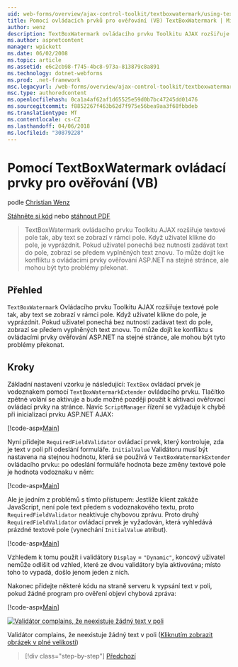 ```yaml
---
uid: web-forms/overview/ajax-control-toolkit/textboxwatermark/using-textboxwatermark-with-validation-controls-vb
title: Pomocí ovládacích prvků pro ověřování (VB) TextBoxWatermark | Microsoft Docs
author: wenz
description: TextBoxWatermark ovládacího prvku Toolkitu AJAX rozšiřuje textové pole tak, aby text se zobrazí v rámci pole. Když uživatel klikne do pole, je možné...
ms.author: aspnetcontent
manager: wpickett
ms.date: 06/02/2008
ms.topic: article
ms.assetid: e6c2cb98-f745-4bc8-973a-813879c8a891
ms.technology: dotnet-webforms
ms.prod: .net-framework
msc.legacyurl: /web-forms/overview/ajax-control-toolkit/textboxwatermark/using-textboxwatermark-with-validation-controls-vb
msc.type: authoredcontent
ms.openlocfilehash: 0ca1a4af62af1d65525e59d0b7bc47245dd01476
ms.sourcegitcommit: f8852267f463b62d7f975e56bea9aa3f68fbbdeb
ms.translationtype: MT
ms.contentlocale: cs-CZ
ms.lasthandoff: 04/06/2018
ms.locfileid: "30879228"
---
```

<a name="using-textboxwatermark-with-validation-controls-vb"></a>Pomocí TextBoxWatermark ovládací prvky pro ověřování (VB)
====================
podle [Christian Wenz](https://github.com/wenz)

[Stáhněte si kód](http://download.microsoft.com/download/9/3/f/93f8daea-bebd-4821-833b-95205389c7d0/TextBoxWatermark2.vb.zip) nebo [stáhnout PDF](http://download.microsoft.com/download/b/6/a/b6ae89ee-df69-4c87-9bfb-ad1eb2b23373/textboxwatermark2VB.pdf)

> TextBoxWatermark ovládacího prvku Toolkitu AJAX rozšiřuje textové pole tak, aby text se zobrazí v rámci pole. Když uživatel klikne do pole, je vyprázdnit. Pokud uživatel ponechá bez nutnosti zadávat text do pole, zobrazí se předem vyplněných text znovu. To může dojít ke konfliktu s ovládacími prvky ověřování ASP.NET na stejné stránce, ale mohou být tyto problémy překonat.


## <a name="overview"></a>Přehled

`TextBoxWatermark` Ovládacího prvku Toolkitu AJAX rozšiřuje textové pole tak, aby text se zobrazí v rámci pole. Když uživatel klikne do pole, je vyprázdnit. Pokud uživatel ponechá bez nutnosti zadávat text do pole, zobrazí se předem vyplněných text znovu. To může dojít ke konfliktu s ovládacími prvky ověřování ASP.NET na stejné stránce, ale mohou být tyto problémy překonat.

## <a name="steps"></a>Kroky

Základní nastavení vzorku je následující: `TextBox` ovládací prvek je vodoznakem pomocí `TextBoxWatermarkExtender` ovládacího prvku. Tlačítko zpětné volání se aktivuje a bude možné později použít k aktivaci ověřovací ovládací prvky na stránce. Navíc `ScriptManager` řízení se vyžaduje k chybě při inicializaci prvku ASP.NET AJAX:

[!code-aspx[Main](using-textboxwatermark-with-validation-controls-vb/samples/sample1.aspx)]

Nyní přidejte `RequiredFieldValidator` ovládací prvek, který kontroluje, zda je text v poli při odeslání formuláře. `InitialValue` Validátoru musí být nastavena na stejnou hodnotu, která se používá v `TextBoxWatermarkExtender` ovládacího prvku: po odeslání formuláře hodnota beze změny textové pole je hodnota vodoznaku v něm:

[!code-aspx[Main](using-textboxwatermark-with-validation-controls-vb/samples/sample2.aspx)]

Ale je jedním z problémů s tímto přístupem: Jestliže klient zakáže JavaScript, není pole text předem s vodoznakového textu, proto `RequiredFieldValidator` neaktivuje chybovou zprávu. Proto druhý `RequiredFieldValidator` ovládací prvek je vyžadován, která vyhledává prázdné textové pole (vynechání `InitialValue` atribut).

[!code-aspx[Main](using-textboxwatermark-with-validation-controls-vb/samples/sample3.aspx)]

Vzhledem k tomu použít i validátory `Display` = `"Dynamic"`, koncový uživatel nemůže odlišit od vzhled, které ze dvou validátory byla aktivována; místo toho to vypadá, došlo jenom jeden z nich.

Nakonec přidejte některé kódu na straně serveru k vypsání text v poli, pokud žádné program pro ověření objeví chybová zpráva:

[!code-aspx[Main](using-textboxwatermark-with-validation-controls-vb/samples/sample4.aspx)]


[![Validátor complains, že neexistuje žádný text v poli](using-textboxwatermark-with-validation-controls-vb/_static/image2.png)](using-textboxwatermark-with-validation-controls-vb/_static/image1.png)

Validátor complains, že neexistuje žádný text v poli ([Kliknutím zobrazit obrázek v plné velikosti](using-textboxwatermark-with-validation-controls-vb/_static/image3.png))

> [!div class="step-by-step"]
> [Předchozí](using-textboxwatermark-in-a-formview-vb.md)
